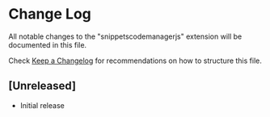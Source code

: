 # Change Log

All notable changes to the "snippetscodemanagerjs" extension will be documented in this file.

Check [Keep a Changelog](http://keepachangelog.com/) for recommendations on how to structure this file.

## [Unreleased]

- Initial release